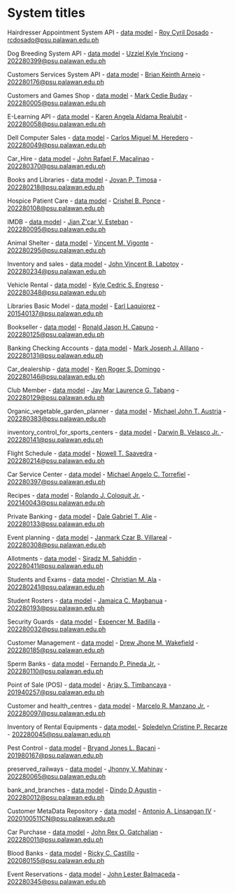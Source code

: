 # System titles

Hairdresser Appointment System API - [data model](https://fordnox.github.io/databaseanswers/data_models/hairdressers/index.htm) - [Roy Cyril Dosado](https://github.com/rcdosado) - rcdosado@psu.palawan.edu.ph

Dog Breeding System API - [data model](https://fordnox.github.io/databaseanswers/data_models/dog_breeding/index.htm) - [Uzziel Kyle Ynciong](https://github.com/uzzielkyle) - 202280399@psu.palawan.edu.ph

Customers Services System API - [data model](https://fordnox.github.io/databaseanswers/data_models/customers_and_services/index.htm) - [Brian Keinth Arnejo](https://github.com/astalkb) - 202280176@psu.palawan.edu.ph

Customers and Games Shop - [data model](https://fordnox.github.io/databaseanswers/data_models/game_shop/index.htm) - [Mark Cedie Buday](https://github.com/aceday) - 202280005@psu.palawan.edu.ph

E-Learning API - [data model](https://fordnox.github.io/databaseanswers/data_models/e_learning/index.htm) - [Karen Angela Aldama Realubit](https://github.com/Angela1104) - 202280058@psu.palawan.edu.ph

Dell Computer Sales - [data model](https://fordnox.github.io/databaseanswers/data_models/dell_computer_sales/index.htm) - [Carlos Miguel M. Heredero](https://github.com/Carl2121) - 202280049@psu.palawan.edu.ph

Car_Hire - [data model](https://fordnox.github.io/databaseanswers/data_models/car_hire/index.htm) - [John Rafael F. Macalinao](https://github.com/PaelMacalinao) - 202280370@psu.palawan.edu.ph

Books and Libraries - [data model](https://fordnox.github.io/databaseanswers/data_models/libraries_and_books/index.htm) - [Jovan P. Timosa](https://github.com/JovTim) - 202280218@psu.palawan.edu.ph

Hospice Patient Care - [data model](https://fordnox.github.io/databaseanswers/data_models/hospice_patient_care/index.htm) - [Crishel B. Ponce](https://github.com/crishelpc) - 202280108@psu.palawan.edu.ph

IMDB - [data model](https://fordnox.github.io/databaseanswers/data_models/imdb/index.htm) - [Jian Z'car V. Esteban](https://github.com/JianZcar) - 202280095@psu.palawan.edu.ph

Animal Shelter - [data model](https://fordnox.github.io/databaseanswers/data_models/animal_shelters/index.htm) - [Vincent M. Vigonte](https://github.com/vincentvigonte) - 202280295@psu.palawan.edu.ph

Inventory and sales - [data model](https://fordnox.github.io/databaseanswers/data_models/inventory_and_sales/index.htm) - [John Vincent B. Labotoy](https://github.com/jhnvincent) - 202280234@psu.palawan.edu.ph

Vehicle Rental - [data model](https://fordnox.github.io/databaseanswers/data_models/vehicle_rental/index.htm) - [Kyle Cedric S. Engreso](https://github.com/kyleengreso) - 202280348@psu.palawan.edu.ph

Libraries Basic Model - [data model](https://fordnox.github.io/databaseanswers/data_models/library/index.htm) - [Earl Laquiorez](https://github.com/EjLaquiorez) - 201540137@psu.palawan.edu.ph

Bookseller - [data model](https://fordnox.github.io/databaseanswers/data_models/bookstore/index.htm) - [Ronald Jason H. Capuno](https://github.com/NaldCapuno) - 202280125@psu.palawan.edu.ph

Banking Checking Accounts - [data model](https://fordnox.github.io/databaseanswers/data_models/banking_checking_accounts/index.htm) - [Mark Joseph J. Alilano](https://github.com/mrkalilano) - 202280131@psu.palawan.edu.ph

Car_dealership - [data model](https://fordnox.github.io/databaseanswers/data_models/car_dealership/index.htm) - [Ken Roger S. Domingo](https://github.com/Sekki011604) - 202280146@psu.palawan.edu.ph

Club Member - [data model](https://fordnox.github.io/databaseanswers/data_models/club_members/index.htm) - [Jay Mar Laurence G. Tabang](https://github.com/Lauriinz) - 202280129@psu.palawan.edu.ph

Organic_vegetable_garden_planner - [data model](https://fordnox.github.io/databaseanswers/data_models/organic_vegetable_garden_planner/index.htm) - [Michael John T. Austria](https://github.com/michaeljohnaustria) - 202280383@psu.palawan.edu.ph

inventory_control_for_sports_centers - [data model](https://fordnox.github.io/databaseanswers/data_models/inventory_control_for_sports_centers/index.htm) - [Darwin B. Velasco Jr. ](https://github.com/DarsVelasco) - 202280141@psu.palawan.edu.ph

Flight Schedule - [data model](https://fordnox.github.io/databaseanswers/data_models/travel_routes/index.htm) - [Nowell T. Saavedra](https://github.com/zanzers) - 202280214@psu.palawan.edu.ph

Car Service Center - [data model](https://fordnox.github.io/databaseanswers/data_models/car_svc_center/index.htm) - [Michael Angelo C. Torrefiel](https://github.com/michaeltorrefiel) - 202280397@psu.palawan.edu.ph

Recipes - [data model](https://fordnox.github.io/databaseanswers/data_models/recipes/index.htm) - [Rolando J. Coloquit Jr.](https://github.com/Rjcoloquit) - 202140043@psu.palawan.edu.ph

Private Banking - [data model](https://fordnox.github.io/databaseanswers/data_models/private_banking/index.htm) - [Dale Gabriel T. Alie](https://github.com/dalealie) - 202280133@psu.palawan.edu.ph

Event planning - [data model](https://fordnox.github.io/databaseanswers/data_models/event_planning/index.htm) - [Janmark Czar B. Villareal](https://github.com/Czarap) - 202280308@psu.palawan.edu.ph

Allotments - [data model](https://fordnox.github.io/databaseanswers/data_models/allotments/index.htm) - [Siradz M. Sahiddin](https://github.com/iaa-ai) - 202280411@psu.palawan.edu.ph

Students and Exams - [data model](https://fordnox.github.io/databaseanswers/data_models/student_exams/index.htm) - [Christian M. Ala](https://github.com/tianala) - 202280241@psu.palawan.edu.ph

Student Rosters - [data model](https://fordnox.github.io/databaseanswers/data_models/student_rosters/index.htm) - [Jamaica C. Magbanua](https://github.com/Maica08) - 202280193@psu.palawan.edu.ph

Security Guards - [data model](https://fordnox.github.io/databaseanswers/data_models/security_guards/index.htm) - [Espencer M. Badilla](https://github.com/Stress-In-Coding) - 202280032@psu.palawan.edu.ph

Customer Management - [data model](https://fordnox.github.io/databaseanswers/data_models/customer_management_systems/index.htm) - [Drew Jhone M. Wakefield](https://github.com/curiouscat21) - 202280185@psu.palawan.edu.ph

Sperm Banks - [data model](https://fordnox.github.io/databaseanswers/data_models/sperm_banks/index.htm) - [Fernando P. Pineda Jr.](https://github.com/fppinedajr) - 202280110@psu.palawan.edu.ph

Point of Sale (POS) - [data model](https://fordnox.github.io/databaseanswers/data_models/generic_pos/index.htm) - [Arjay S. Timbancaya](https://github.com/Arjay1412) - 201940257@psu.palawan.edu.ph

Customer and health_centres - [data model](https://fordnox.github.io/databaseanswers/data_models/health_centres/index.htm) - [Marcelo R. Manzano Jr.](https://github.com/MarceloManzanoJr) - 202280097@psu.palawan.edu.ph

Inventory of Rental Equipments - [data model ](https://fordnox.github.io/databaseanswers/data_models/inventory_of_rental_equipment/index.htm) - [Spledelyn Cristine P. Recarze](https://github.com/sci17) - 202280045@psu.palawan.edu.ph

Pest Control - [data model](https://fordnox.github.io/databaseanswers/data_models/pest_control/index.htm) - [Bryand Jones L. Bacani](https://github.com/Bjbacani) - 201980167@psu.palawan.edu.ph

preserved_railways - [data model](https://fordnox.github.io/databaseanswers/data_models/preserved_railways/index.htm) - [Jhonny V. Mahinay](https://github.com/anxiety16) - 202280065@psu.palawan.edu.ph

bank_and_branches - [data model](https://fordnox.github.io/databaseanswers/data_models/bank_and_branches/index.htm) - [Dindo D Agustin](https://github.com/0go40410tng2) - 202280012@psu.palawan.edu.ph

Customer MetaData Repository - [data model](https://fordnox.github.io/databaseanswers/data_models/customer_metadata/index.htm) - [Antonio A. Linsangan IV](https://github.com/niolinsangan) - 2020100511CN@psu.palawan.edu.ph

Car Purchase - [data model](https://fordnox.github.io/databaseanswers/data_models/hardware_sales/index.htm) - [John Rex O. Gatchalian](https://github.com/lumberjaxxx) - 202280011@psu.palawan.edu.ph

Blood Banks - [data model](https://fordnox.github.io/databaseanswers/data_models/blood_banks/index.htm) - [Ricky C. Castillo](https://github.com/psychopath-Alien) - 202080155@psu.palawan.edu.ph

Event Reservations - [data model](https://fordnox.github.io/databaseanswers/data_models/event_reservations/index.htm) - [John Lester Balmaceda](https://github.com/lesterbal) - 202280345@psu.palawan.edu.ph
